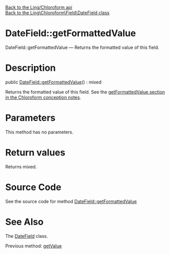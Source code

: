 [Back to the Ling/Chloroform api](https://github.com/lingtalfi/Chloroform/blob/master/doc/api/Ling/Chloroform.md)<br>
[Back to the Ling\Chloroform\Field\DateField class](https://github.com/lingtalfi/Chloroform/blob/master/doc/api/Ling/Chloroform/Field/DateField.md)


DateField::getFormattedValue
================



DateField::getFormattedValue — Returns the formatted value of this field.




Description
================


public [DateField::getFormattedValue](https://github.com/lingtalfi/Chloroform/blob/master/doc/api/Ling/Chloroform/Field/DateField/getFormattedValue.md)() : mixed




Returns the formatted value of this field.
See the [getFormattedValue section in the Chloroform conception notes](https://github.com/lingtalfi/Chloroform/blob/master/doc/pages/chloroform-discussion.md#the-getformattedvalue-method).




Parameters
================

This method has no parameters.


Return values
================

Returns mixed.








Source Code
===========
See the source code for method [DateField::getFormattedValue](https://github.com/lingtalfi/Chloroform/blob/master/Field/DateField.php#L56-L65)


See Also
================

The [DateField](https://github.com/lingtalfi/Chloroform/blob/master/doc/api/Ling/Chloroform/Field/DateField.md) class.

Previous method: [getValue](https://github.com/lingtalfi/Chloroform/blob/master/doc/api/Ling/Chloroform/Field/DateField/getValue.md)<br>

